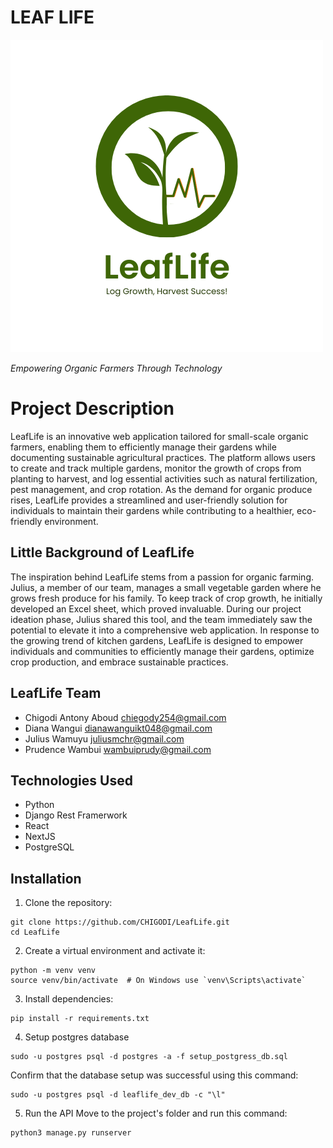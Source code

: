 # LEAF LIFE
<img src="./Resources/leaf life logo.png" class="img">
<p><i>Empowering Organic Farmers Through Technology</i></p>


<h1>Project Description</h1>
<p>
    LeafLife is an innovative web application tailored for small-scale organic farmers, enabling them to efficiently manage their gardens while documenting sustainable agricultural practices. The platform allows users to create and track multiple gardens, monitor the growth of crops from planting to harvest, and log essential activities such as natural fertilization, pest management, and crop rotation. As the demand for organic produce rises, LeafLife provides a streamlined and user-friendly solution for individuals to maintain their gardens while contributing to a healthier, eco-friendly environment.
</p>

## Little Background of LeafLife
<p>
    The inspiration behind LeafLife stems from a passion for organic farming. Julius, a member of our team, manages a small vegetable garden where he grows fresh produce for his family. To keep track of crop growth, he initially developed an Excel sheet, which proved invaluable. During our project ideation phase, Julius shared this tool, and the team immediately saw the potential to elevate it into a comprehensive web application. In response to the growing trend of kitchen gardens, LeafLife is designed to empower individuals and communities to efficiently manage their gardens, optimize crop production, and embrace sustainable practices.
</p>

## LeafLife Team
- Chigodi Antony Aboud <chiegody254@gmail.com>
- Diana Wangui <dianawanguikt048@gmail.com>
- Julius Wamuyu  <juliusmchr@gmail.com>
- Prudence Wambui <wambuiprudy@gmail.com>

<h2>Technologies Used</h2>

- Python
- Django Rest Framerwork
- React
- NextJS
- PostgreSQL

## Installation

1. Clone the repository:
```shell
git clone https://github.com/CHIGODI/LeafLife.git
cd LeafLife
```

2. Create a virtual environment and activate it:
```shell
python -m venv venv
source venv/bin/activate  # On Windows use `venv\Scripts\activate`
```

3. Install dependencies:
```shell
pip install -r requirements.txt
```

4. Setup postgres database
```shell
sudo -u postgres psql -d postgres -a -f setup_postgress_db.sql
```
Confirm that the database setup was successful using this command:
```shell
sudo -u postgres psql -d leaflife_dev_db -c "\l"
```

5. Run the API
Move to the project's folder and run this command:
```shell
python3 manage.py runserver
```


